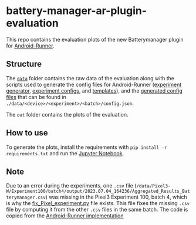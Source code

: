 # battery-manager-ar-plugin-evaluation

This repo contains the evaluation plots of the new Batterymanager plugin for [Android-Runner](https://github.com/S2-group/android-runner).

## Structure
The [`data`](./data/) folder contains the raw data of the evaluation along with the scripts used to generate the config files for Android-Runner ([experiment generator](./data/experiment_generator.py), [experiment configs](./data/experiments_config.json), and [templates](./data/templates/)), and the [generated config files](./data/GalaxyJ7-W/Experiment0/batch1/config.json) that can be found in `./data/<device>/<experiment>/<batch>/config.json`.

The `out` folder contains the plots of the evaluation.

## How to use
To generate the plots, install the requirements with `pip install -r requirements.txt` and run the [Jupyter Notebook](./analysis.ipynb).

## Note
Due to an error during the experiments, one `.csv` file (`/data/Pixel3-W/Experiment100/batch4/output/2023.07.04_164236/Aggregated_Results_Batterymanager.csv`) was missing in the Pixel3 Experiment 100, batch 4, which is why the [fix_Pixel_experiment.py](./fix_Pixel_experiment.py) file exists. This file fixes the missing `.csv` file by computing it from the other `.csv` files in the same batch. The code is copied from the [Android-Runner implementation](https://github.com/S2-group/android-runner/blob/master/AndroidRunner/Plugins/batterymanager/Batterymanager.py)
